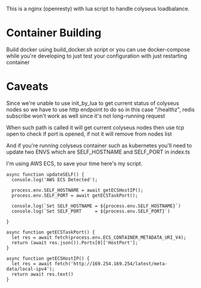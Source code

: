 This is a nginx (openresty) with lua script to handle colyseus loadbalance.


# Container Building
Build docker using build_docker.sh script or you can use docker-compose while you're developing to just test your configuration with just restarting container

# Caveats
Since we're unable to use init_by_lua to get current status of colyseus nodes so we have to use http endpoint to do so in this case "/healthz", redis subscribe won't work as well since it's not long-running request

When such path is called it will get current colyseus nodes then use tcp open to check if port is opened, if not it will remove from nodes list

And if you're running colyseus container such as kubernetes you'll need to update two ENVS which are SELF_HOSTNAME and SELF_PORT in index.ts

I'm using AWS ECS, to save your time here's my script.
```
async function updateSELF() {
  console.log('AWS ECS Detected');

  process.env.SELF_HOSTNAME = await getECSHostIP();
  process.env.SELF_PORT = await getECSTaskPort();
  
  console.log(`Set SELF_HOSTNAME = ${process.env.SELF_HOSTNAME}`)
  console.log(`Set SELF_PORT     = ${process.env.SELF_PORT}`)

}

async function getECSTaskPort() {
  let res = await fetch(process.env.ECS_CONTAINER_METADATA_URI_V4);
  return (await res.json()).Ports[0]['HostPort'];
}

async function getECSHostIP() {
  let res = await fetch('http://169.254.169.254/latest/meta-data/local-ipv4');
  return await res.text()
}
```